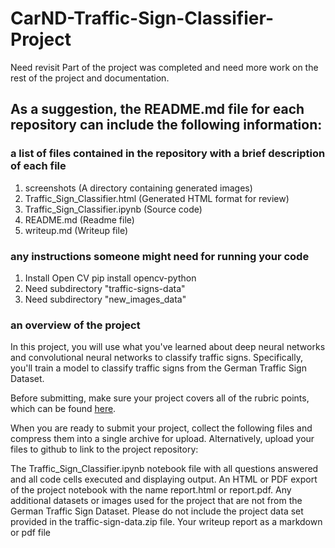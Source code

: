# CarND-Traffic-Sign-Classifier-Project

Need revisit
Part of the project was completed and need more work on the rest of the project and documentation.

## As a suggestion, the README.md file for each repository can include the following information:
### a list of files contained in the repository with a brief description of each file
1. screenshots (A directory containing generated images)
2. Traffic_Sign_Classifier.html (Generated HTML format for review)
3. Traffic_Sign_Classifier.ipynb (Source code)
4. README.md (Readme file)
5. writeup.md (Writeup file)
 
### any instructions someone might need for running your code
1. Install Open CV
pip install opencv-python
2. Need subdirectory "traffic-signs-data"
3. Need subdirectory "new_images_data"

### an overview of the project
In this project, you will use what you've learned about deep neural networks and convolutional neural networks to classify traffic signs. Specifically, you'll train a model to classify traffic signs from the German Traffic Sign Dataset.

Before submitting, make sure your project covers all of the rubric points, which can be found [here](https://review.udacity.com/#!/rubrics/481/view).

When you are ready to submit your project, collect the following files and compress them into a single archive for upload. Alternatively, upload your files to github to link to the project repository:

The Traffic_Sign_Classifier.ipynb notebook file with all questions answered and all code cells executed and displaying output.
An HTML or PDF export of the project notebook with the name report.html or report.pdf.
Any additional datasets or images used for the project that are not from the German Traffic Sign Dataset. Please do not include the project data set provided in the traffic-sign-data.zip file.
Your writeup report as a markdown or pdf file
